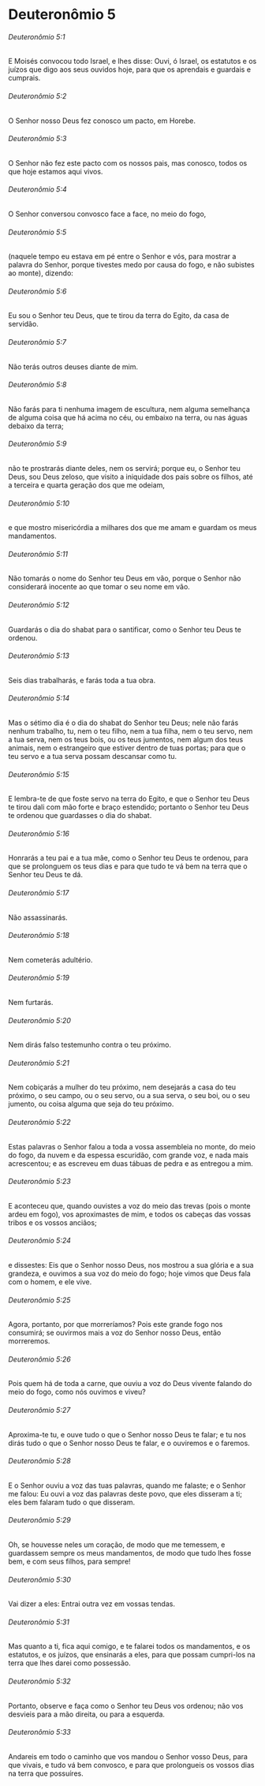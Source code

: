 # Deuteronômio 5

###### Deuteronômio 5:1

E Moisés convocou todo Israel, e lhes disse: Ouvi, ó Israel, os estatutos e os juízos que digo aos seus ouvidos hoje, para que os aprendais e guardais e cumprais.

###### Deuteronômio 5:2

O Senhor nosso Deus fez conosco um pacto, em Horebe.

###### Deuteronômio 5:3

O Senhor não fez este pacto com os nossos pais, mas conosco, todos os que hoje estamos aqui vivos.

###### Deuteronômio 5:4

O Senhor conversou convosco face a face, no meio do fogo,

###### Deuteronômio 5:5

(naquele tempo eu estava em pé entre o Senhor e vós, para mostrar a palavra do Senhor, porque tivestes medo por causa do fogo, e não subistes ao monte), dizendo:

###### Deuteronômio 5:6

Eu sou o Senhor teu Deus, que te tirou da terra do Egito, da casa de servidão.

###### Deuteronômio 5:7

Não terás outros deuses diante de mim.

###### Deuteronômio 5:8

Não farás para ti nenhuma imagem de escultura, nem alguma semelhança de alguma coisa que há acima no céu, ou embaixo na terra, ou nas águas debaixo da terra;

###### Deuteronômio 5:9

não te prostrarás diante deles, nem os servirá; porque eu, o Senhor teu Deus, sou Deus zeloso, que visito a iniquidade dos pais sobre os filhos, até a terceira e quarta geração dos que me odeiam,

###### Deuteronômio 5:10

e que mostro misericórdia a milhares dos que me amam e guardam os meus mandamentos.

###### Deuteronômio 5:11

Não tomarás o nome do Senhor teu Deus em vão, porque o Senhor não considerará inocente ao que tomar o seu nome em vão.

###### Deuteronômio 5:12

Guardarás o dia do shabat para o santificar, como o Senhor teu Deus te ordenou.

###### Deuteronômio 5:13

Seis dias trabalharás, e farás toda a tua obra.

###### Deuteronômio 5:14

Mas o sétimo dia é o dia do shabat do Senhor teu Deus; nele não farás nenhum trabalho, tu, nem o teu filho, nem a tua filha, nem o teu servo, nem a tua serva, nem os teus bois, ou os teus jumentos, nem algum dos teus animais, nem o estrangeiro que estiver dentro de tuas portas; para que o teu servo e a tua serva possam descansar como tu.

###### Deuteronômio 5:15

E lembra-te de que foste servo na terra do Egito, e que o Senhor teu Deus te tirou dali com mão forte e braço estendido; portanto o Senhor teu Deus te ordenou que guardasses o dia do shabat.

###### Deuteronômio 5:16

Honrarás a teu pai e a tua mãe, como o Senhor teu Deus te ordenou, para que se prolonguem os teus dias e para que tudo te vá bem na terra que o Senhor teu Deus te dá.

###### Deuteronômio 5:17

Não assassinarás.

###### Deuteronômio 5:18

Nem cometerás adultério.

###### Deuteronômio 5:19

Nem furtarás.

###### Deuteronômio 5:20

Nem dirás falso testemunho contra o teu próximo.

###### Deuteronômio 5:21

Nem cobiçarás a mulher do teu próximo, nem desejarás a casa do teu próximo, o seu campo, ou o seu servo, ou a sua serva, o seu boi, ou o seu jumento, ou coisa alguma que seja do teu próximo.

###### Deuteronômio 5:22

Estas palavras o Senhor falou a toda a vossa assembleia no monte, do meio do fogo, da nuvem e da espessa escuridão, com grande voz, e nada mais acrescentou; e as escreveu em duas tábuas de pedra e as entregou a mim.

###### Deuteronômio 5:23

E aconteceu que, quando ouvistes a voz do meio das trevas (pois o monte ardeu em fogo), vos aproximastes de mim, e todos os cabeças das vossas tribos e os vossos anciãos;

###### Deuteronômio 5:24

e dissestes: Eis que o Senhor nosso Deus, nos mostrou a sua glória e a sua grandeza, e ouvimos a sua voz do meio do fogo; hoje vimos que Deus fala com o homem, e ele vive.

###### Deuteronômio 5:25

Agora, portanto, por que morreríamos? Pois este grande fogo nos consumirá; se ouvirmos mais a voz do Senhor nosso Deus, então morreremos.

###### Deuteronômio 5:26

Pois quem há de toda a carne, que ouviu a voz do Deus vivente falando do meio do fogo, como nós ouvimos e viveu?

###### Deuteronômio 5:27

Aproxima-te tu, e ouve tudo o que o Senhor nosso Deus te falar; e tu nos dirás tudo o que o Senhor nosso Deus te falar, e o ouviremos e o faremos.

###### Deuteronômio 5:28

E o Senhor ouviu a voz das tuas palavras, quando me falaste; e o Senhor me falou: Eu ouvi a voz das palavras deste povo, que eles disseram a ti; eles bem falaram tudo o que disseram.

###### Deuteronômio 5:29

Oh, se houvesse neles um coração, de modo que me temessem, e guardassem sempre os meus mandamentos, de modo que tudo lhes fosse bem, e com seus filhos, para sempre!

###### Deuteronômio 5:30

Vai dizer a eles: Entrai outra vez em vossas tendas.

###### Deuteronômio 5:31

Mas quanto a ti, fica aqui comigo, e te falarei todos os mandamentos, e os estatutos, e os juízos, que ensinarás a eles, para que possam cumpri-los na terra que lhes darei como possessão.

###### Deuteronômio 5:32

Portanto, observe e faça como o Senhor teu Deus vos ordenou; não vos desvieis para a mão direita, ou para a esquerda.

###### Deuteronômio 5:33

Andareis em todo o caminho que vos mandou o Senhor vosso Deus, para que vivais, e tudo vá bem convosco, e para que prolongueis os vossos dias na terra que possuíres.

